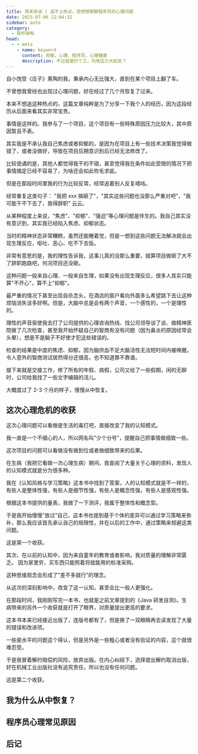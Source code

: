 ```yaml
---
title: 周末杂谈 | 追不上热点，但想想聊聊程序员的心理问题
date: 2023-07-06 22:04:32
sidebar: auto
category: 
  - 软件架构
head:
  - - meta
    - name: keyword
      content: 抑郁，心理，程序员，心理健康
      description: 不过就是打个工，为啥压力大如天？
---
```


自小饱受《庄子》熏陶的我，秉承内心无比强大，直到在某个项目上翻了车。

不曾想我曾经也出现过心理问题，好在经过了几个月恢复了过来。

本来不想追这种热点的，这篇文章纯粹是为了分享一下我个人的经历，因为这段经历从后面来看其实非常宝贵。

事情是这样的。我参与了一个项目，这个项目有一些特殊原因压力比较大，其中原因暂且不表。

其实我是不承认我自己焦虑或者抑郁的，是因为在项目上有一些技术决策我觉得做错了，或者没做好，导致在项目后期意识到后已经无法修改了。

比较诡谲的是，其他人都觉得我干的不错，甚至觉得我在条件如此受限的情况下把事情搞定已经不容易了，为啥还会如此吹毛求疵。

但是在那段时间里我的行为比较反常，经常追着别人反复嘀咕。

经常重复这类句子： "我把 xxx 搞砸了"，"其实这些问题也没那么严重对吧"，"我可能干不下去了，我得辞职" 云云。

从某种程度上来说，"焦虑"、"抑郁"、"强迫"等心理问题是伴生的。我自己其实没有意识到，其实我已经陷入焦虑、抑郁状态。

当时的精神状态非常糟糕，虽然还能睡着觉，但是一想到这些问题无法解决就会出现生理反应，呕吐、恶心、吃不下去饭。

非常有意思的是，我的理性告诉我，这事儿真的没那么重要，就算项目做砸了大不了辞职跑路吧，何况项目还没砸。

这种问题一般来自心理、一般来自生理，如果没有出现生理反应，很多人其实只能算"不开心"，算不上"抑郁"。

最严重的情况下甚至出现自杀念头，在酒店的窗户看向外面多么希望跳下去让这种烦恼消失该多好啊。但是，大脑中总是会有两个声音，一个感性的，一个是理性的。

理性的声音驱使我去打了公司提供的心理咨询热线、找公司领导谈了谈、做精神医院做了几次检查，甚至我开始怀疑自己的智商有没有问题（因为鼻炎的原因经常会头晕），想是不是脑子不好使才犯这些错误的。

检查的结果是中度的焦虑、抑郁，因为脑供血不足大脑活性无法短时间内被唤醒。令人意外的智商测试居然得分还很高，也不知道靠不靠谱。

接下来就是交接工作，修了所有的年假、病假，公司又给了一些假期，闲的无聊时，公司给我找了一些文字编辑的活儿。

大概度过了 2-3 个月的样子，慢慢从中恢复。

## 这次心理危机的收获

这次心理问题可以看做是生活的毒打吧，直接改变了我的认知模式。

我一直是一个不细心的人，所以网名叫"少个分号"，提醒自己把事情做细致一些。

这次项目的问题可以看做没有做到位或者做细致带来的后果。

在生病（我把它看做一次心理生病）期间，我查阅了大量关于心理的资料，发现人的认知模式就是分为很多种。

我在《认知风格与学习策略》这本书中找到了答案，人的认知模式就是不一样的，有些人是整体性强，有些人是细节性强，有些人是概念性强，有些人是感观性强。

根据这本书提供的量表，我做了一下测评，我属于整体性和概念型。

于是我开始慢慢"放过"自己，这本书也提到基于个体的差异可以通过学习策略来弥补，那么我应该首先承认自己的局限性，并在以后的工作中，通过策略来规避这类问题。

这是第一个收获。

其次，在以前的认知中，因为来自童年的教育或者影响，我对质量的理解非常匮乏。 因为家里穷，买东西只能照着将就能用的标准采购。

这种思维观念会形成了"差不多就行"的理念。

从这次的深刻影响中，改变了这一认知，甚至会比一般人更强化。

在那段时间，我刚刚写完一本书，也就是之前文章提到的《Java 研发自测》。生病带来的另外一个收获就是打开了眼界，对质量提出更高的要求。

这本书本来已经接近出版了，连版号都有了，但是换了一双眼睛再去读发现了大量的错误和改进项。

一些是水平的问题这个得认，但是另外是一些粗心或者没有验证的内容，这个就很难忍受。

于是我冒着解约赔偿的风险，放弃出版。在内心纠结下，选择提出解约取消出版，好在机械工业出版社没有追究责任，所以也没有任何问题。

这是第二个收获。



## 我为什么从中恢复？

## 程序员心理常见原因

## 后记
